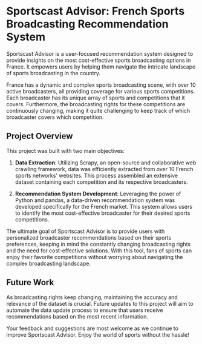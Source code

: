 # Sportscast Advisor: French Sports Broadcasting Recommendation System

Sportscast Advisor is a user-focused recommendation system designed to provide insights on the most cost-effective sports broadcasting options in France. It empowers users by helping them navigate the intricate landscape of sports broadcasting in the country.

France has a dynamic and complex sports broadcasting scene, with over 10 active broadcasters, all providing coverage for various sports competitions. Each broadcaster has its unique array of sports and competitions that it covers. Furthermore, the broadcasting rights for these competitions are continuously changing, making it quite challenging to keep track of which broadcaster covers which competition. 

## Project Overview

This project was built with two main objectives:

1. **Data Extraction**: Utilizing Scrapy, an open-source and collaborative web crawling framework, data was efficiently extracted from over 10 French sports networks' websites. This process assembled an extensive dataset containing each competition and its respective broadcasters. 

2. **Recommendation System Development**: Leveraging the power of Python and pandas, a data-driven recommendation system was developed specifically for the French market. This system allows users to identify the most cost-effective broadcaster for their desired sports competitions.

The ultimate goal of Sportscast Advisor is to provide users with personalized broadcaster recommendations based on their sports preferences, keeping in mind the constantly changing broadcasting rights and the need for cost-effective solutions. With this tool, fans of sports can enjoy their favorite competitions without worrying about navigating the complex broadcasting landscape.

## Future Work

As broadcasting rights keep changing, maintaining the accuracy and relevance of the dataset is crucial. Future updates to this project will aim to automate the data update process to ensure that users receive recommendations based on the most recent information. 

Your feedback and suggestions are most welcome as we continue to improve Sportscast Advisor. Enjoy the world of sports without the hassle!
